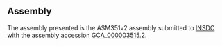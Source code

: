 

Assembly
--------

The assembly presented is the ASM351v2 assembly submitted to
[INSDC](http://www.insdc.org) with the assembly accession
[GCA\_000003515.2](http://www.ebi.ac.uk/ena/data/view/GCA_000003515.2).
